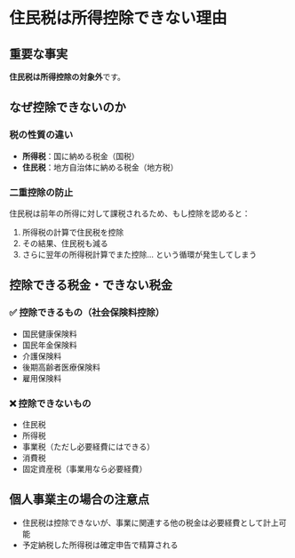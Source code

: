 # 住民税は所得控除できない理由

## 重要な事実
**住民税は所得控除の対象外**です。

## なぜ控除できないのか

### 税の性質の違い
- **所得税**：国に納める税金（国税）
- **住民税**：地方自治体に納める税金（地方税）

### 二重控除の防止
住民税は前年の所得に対して課税されるため、もし控除を認めると：
1. 所得税の計算で住民税を控除
2. その結果、住民税も減る
3. さらに翌年の所得税計算でまた控除...
という循環が発生してしまう

## 控除できる税金・できない税金

### ✅ 控除できるもの（社会保険料控除）
- 国民健康保険料
- 国民年金保険料
- 介護保険料
- 後期高齢者医療保険料
- 雇用保険料

### ❌ 控除できないもの
- 住民税
- 所得税
- 事業税（ただし必要経費にはできる）
- 消費税
- 固定資産税（事業用なら必要経費）

## 個人事業主の場合の注意点
- 住民税は控除できないが、事業に関連する他の税金は必要経費として計上可能
- 予定納税した所得税は確定申告で精算される